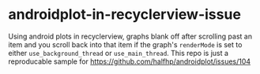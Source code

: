 # androidplot-in-recyclerview-issue
Using android plots in recyclerview, graphs blank off after scrolling past an item and you scroll back into that item if the graph's `renderMode` is set to either `use_background_thread` or `use_main_thread`. This repo is just a reproducable sample for https://github.com/halfhp/androidplot/issues/104
